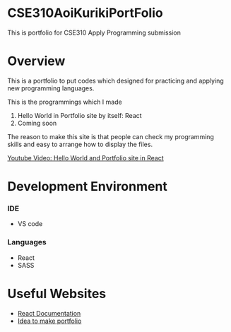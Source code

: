 # CSE310AoiKurikiPortFolio
This is portfolio for CSE310 Apply Programming submission

# Overview

This is a portfolio to put codes which designed for practicing and applying new programming languages.

This is the programmings which I made
1. Hello World in Portfolio site by itself: React
2. Coming soon

The reason to make this site is that people can check my programming skills and easy to arrange how to display the files.

[Youtube Video: Hello World and Portfolio site in React](https://www.youtube.com/watch?v=hX_glHey1Nw)

# Development Environment

### IDE
* VS code

### Languages

* React
* SASS

# Useful Websites

* [React Documentation](https://reactjs.org/docs/getting-started.html)
* [Idea to make portfolio](https://www.springboard.com/blog/software-engineering/programmer-portfolio/)
